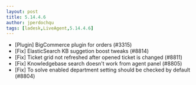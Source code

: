 ```yaml
---
layout: post
title: 5.14.4.6
author: jperdochqu
tags: [ladesk,LiveAgent,5.14.4.6]
---
```


- [Plugin] BigCommerce plugin for orders (#3315)
- [Fix] ElasticSearch KB suggetion boost tweaks (#8814)
- [Fix] Ticket grid not refreshed after opened ticket is changed (#8811)
- [Fix] Knowledgebase search doesn't work from agent panel (#8805)
- [Fix] To solve enabled department setting should be checked by default (#8804)
